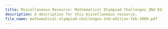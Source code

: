 ```yaml
---
title: Miscellaneous Resource: Mathematical Olympiad Challenges 2Nd Edition Feb 2009
description: A description for this miscellaneous resource.
file_name: mathematical-olympiad-challenges-2nd-edition-feb-2009.pdf
---
```

